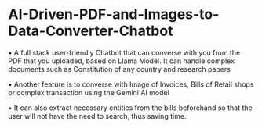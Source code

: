 # AI-Driven-PDF-and-Images-to-Data-Converter-Chatbot
•	A full stack user-friendly Chatbot that can converse with you from the PDF that you uploaded, based on Llama Model. It can handle complex documents such as Constitution of any country and research papers

•	Another feature is to converse with Image of Invoices, Bills of Retail shops or complex transaction using the Gemini AI model

•	It can also extract necessary entities from the bills beforehand so that the user will not have the need to search, thus saving time.
